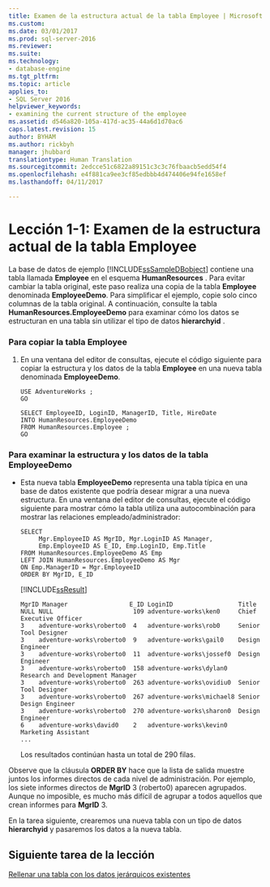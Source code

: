 ```yaml
---
title: Examen de la estructura actual de la tabla Employee | Microsoft Docs
ms.custom: 
ms.date: 03/01/2017
ms.prod: sql-server-2016
ms.reviewer: 
ms.suite: 
ms.technology:
- database-engine
ms.tgt_pltfrm: 
ms.topic: article
applies_to:
- SQL Server 2016
helpviewer_keywords:
- examining the current structure of the employee
ms.assetid: d546a820-105a-417d-ac35-44a6d1d70ac6
caps.latest.revision: 15
author: BYHAM
ms.author: rickbyh
manager: jhubbard
translationtype: Human Translation
ms.sourcegitcommit: 2edcce51c6822a89151c3c3c76fbaacb5edd54f4
ms.openlocfilehash: e4f881ca9ee3cf85edbbb4d474406e94fe1658ef
ms.lasthandoff: 04/11/2017

---
```

# <a name="lesson-1-1---examining-the-current-structure-of-the-employee-table"></a>Lección 1-1: Examen de la estructura actual de la tabla Employee
La base de datos de ejemplo [!INCLUDE[ssSampleDBobject](../../includes/sssampledbobject-md.md)] contiene una tabla llamada **Employee** en el esquema **HumanResources** . Para evitar cambiar la tabla original, este paso realiza una copia de la tabla **Employee** denominada **EmployeeDemo**. Para simplificar el ejemplo, copie solo cinco columnas de la tabla original. A continuación, consulte la tabla **HumanResources.EmployeeDemo** para examinar cómo los datos se estructuran en una tabla sin utilizar el tipo de datos **hierarchyid** .  
  
### <a name="to-copy-the-employee-table"></a>Para copiar la tabla Employee  
  
1.  En una ventana del editor de consultas, ejecute el código siguiente para copiar la estructura y los datos de la tabla **Employee** en una nueva tabla denominada **EmployeeDemo**.  
  
    ```  
    USE AdventureWorks ;  
    GO  
  
    SELECT EmployeeID, LoginID, ManagerID, Title, HireDate   
    INTO HumanResources.EmployeeDemo   
    FROM HumanResources.Employee ;  
    GO  
    ```  
  
### <a name="to-examine-the-structure-and-data-of-the-employeedemo-table"></a>Para examinar la estructura y los datos de la tabla EmployeeDemo  
  
-   Esta nueva tabla **EmployeeDemo** representa una tabla típica en una base de datos existente que podría desear migrar a una nueva estructura. En una ventana del editor de consultas, ejecute el código siguiente para mostrar cómo la tabla utiliza una autocombinación para mostrar las relaciones empleado/administrador:  
  
    ```  
    SELECT   
         Mgr.EmployeeID AS MgrID, Mgr.LoginID AS Manager,   
         Emp.EmployeeID AS E_ID, Emp.LoginID, Emp.Title  
    FROM HumanResources.EmployeeDemo AS Emp  
    LEFT JOIN HumanResources.EmployeeDemo AS Mgr  
    ON Emp.ManagerID = Mgr.EmployeeID  
    ORDER BY MgrID, E_ID  
    ```  
  
    [!INCLUDE[ssResult](../../includes/ssresult-md.md)]  
  
    ```  
    MgrID Manager                 E_ID LoginID                  Title  
    NULL NULL                      109 adventure-works\ken0     Chief Executive Officer  
    3    adventure-works\roberto0  4   adventure-works\rob0     Senior Tool Designer  
    3    adventure-works\roberto0  9   adventure-works\gail0    Design Engineer  
    3    adventure-works\roberto0  11  adventure-works\jossef0  Design Engineer  
    3    adventure-works\roberto0  158 adventure-works\dylan0   Research and Development Manager  
    3    adventure-works\roberto0  263 adventure-works\ovidiu0  Senior Tool Designer  
    3    adventure-works\roberto0  267 adventure-works\michael8 Senior Design Engineer  
    3    adventure-works\roberto0  270 adventure-works\sharon0  Design Engineer  
    6    adventure-works\david0    2   adventure-works\kevin0   Marketing Assistant  
    ...  
    ```  
  
    Los resultados continúan hasta un total de 290 filas.  
  
Observe que la cláusula **ORDER BY** hace que la lista de salida muestre juntos los informes directos de cada nivel de administración. Por ejemplo, los siete informes directos de **MgrID** 3 (roberto0) aparecen agrupados. Aunque no imposible, es mucho más difícil de agrupar a todos aquellos que crean informes para **MgrID** 3.  
  
En la tarea siguiente, crearemos una nueva tabla con un tipo de datos **hierarchyid** y pasaremos los datos a la nueva tabla.  
  
## <a name="next-task-in-lesson"></a>Siguiente tarea de la lección  
[Rellenar una tabla con los datos jerárquicos existentes](../../relational-databases/tables/lesson-1-2-populating-a-table-with-existing-hierarchical-data.md)  
  
  
  

